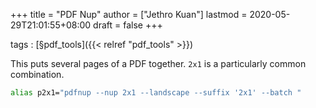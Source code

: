 +++
title = "PDF Nup"
author = ["Jethro Kuan"]
lastmod = 2020-05-29T21:01:55+08:00
draft = false
+++

tags
: [§pdf\_tools]({{< relref "pdf_tools" >}})

This puts several pages of a PDF together. `2x1` is a particularly
common combination.

```bash
alias p2x1="pdfnup --nup 2x1 --landscape --suffix '2x1' --batch "
```
